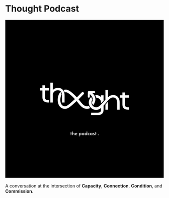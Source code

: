 # Thought Podcast

![Thought Podcast](./public/pod_art.png)

A conversation at the intersection of **Capacity**, **Connection**, **Condition**, and **Commission**.

